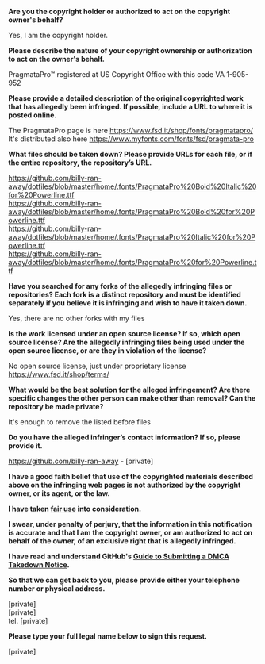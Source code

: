 **Are you the copyright holder or authorized to act on the copyright owner's behalf?**

Yes, I am the copyright holder.

**Please describe the nature of your copyright ownership or authorization to act on the owner's behalf.**

PragmataPro™ registered at US Copyright Office with this code VA 1-905-952

**Please provide a detailed description of the original copyrighted work that has allegedly been infringed. If possible, include a URL to where it is posted online.**

The PragmataPro page is here https://www.fsd.it/shop/fonts/pragmatapro/  
It's distributed also here https://www.myfonts.com/fonts/fsd/pragmata-pro

**What files should be taken down? Please provide URLs for each file, or if the entire repository, the repository’s URL.**

https://github.com/billy-ran-away/dotfiles/blob/master/home/.fonts/PragmataPro%20Bold%20Italic%20for%20Powerline.ttf  
https://github.com/billy-ran-away/dotfiles/blob/master/home/.fonts/PragmataPro%20Bold%20for%20Powerline.ttf  
https://github.com/billy-ran-away/dotfiles/blob/master/home/.fonts/PragmataPro%20Italic%20for%20Powerline.ttf  
https://github.com/billy-ran-away/dotfiles/blob/master/home/.fonts/PragmataPro%20for%20Powerline.ttf

**Have you searched for any forks of the allegedly infringing files or repositories? Each fork is a distinct repository and must be identified separately if you believe it is infringing and wish to have it taken down.**

Yes, there are no other forks with my files

**Is the work licensed under an open source license? If so, which open source license? Are the allegedly infringing files being used under the open source license, or are they in violation of the license?**

No open source license, just under proprietary license  
https://www.fsd.it/shop/terms/

**What would be the best solution for the alleged infringement? Are there specific changes the other person can make other than removal? Can the repository be made private?**

It's enough to remove the listed before files

**Do you have the alleged infringer’s contact information? If so, please provide it.**

https://github.com/billy-ran-away - [private]

**I have a good faith belief that use of the copyrighted materials described above on the infringing web pages is not authorized by the copyright owner, or its agent, or the law.**

**I have taken <a href="https://www.lumendatabase.org/topics/22">fair use</a> into consideration.**

**I swear, under penalty of perjury, that the information in this notification is accurate and that I am the copyright owner, or am authorized to act on behalf of the owner, of an exclusive right that is allegedly infringed.**

**I have read and understand GitHub's <a href="https://docs.github.com/articles/guide-to-submitting-a-dmca-takedown-notice/">Guide to Submitting a DMCA Takedown Notice</a>.**

**So that we can get back to you, please provide either your telephone number or physical address.**

[private]  
[private]  
tel. [private]

**Please type your full legal name below to sign this request.**

[private]
